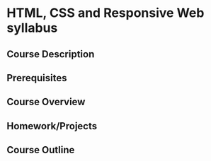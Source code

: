 # HTML, CSS and Responsive Web syllabus

## Course Description

## Prerequisites

## Course Overview

## Homework/Projects

## Course Outline
